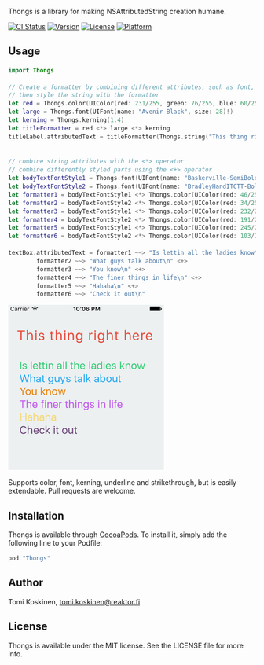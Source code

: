 Thongs is a library for making NSAttributedString creation humane. 

[![CI Status](http://img.shields.io/travis/tottakai/Thongs.svg?style=flat)](https://travis-ci.org/tottakai/Thongs)
[![Version](https://img.shields.io/cocoapods/v/Thongs.svg?style=flat)](http://cocoapods.org/pods/Thongs)
[![License](https://img.shields.io/cocoapods/l/Thongs.svg?style=flat)](http://cocoapods.org/pods/Thongs)
[![Platform](https://img.shields.io/cocoapods/p/Thongs.svg?style=flat)](http://cocoapods.org/pods/Thongs)

## Usage

```swift
import Thongs

// Create a formatter by combining different attributes, such as font, color, kerning...
// then style the string with the formatter
let red = Thongs.color(UIColor(red: 231/255, green: 76/255, blue: 60/255, alpha: 1))
let large = Thongs.font(UIFont(name: "Avenir-Black", size: 28)!)
let kerning = Thongs.kerning(1.4)
let titleFormatter = red <*> large <*> kerning
titleLabel.attributedText = titleFormatter(Thongs.string("This thing right here"))


// combine string attributes with the <*> operator
// combine differently styled parts using the <+> operator
let bodyTextFontStyle1 = Thongs.font(UIFont(name: "Baskerville-SemiBoldItalic", size: 24)!)
let bodyTextFontStyle2 = Thongs.font(UIFont(name: "BradleyHandITCTT-Bold", size: 16)!)
let formatter1 = bodyTextFontStyle1 <*> Thongs.color(UIColor(red: 46/255, green: 204/255, blue: 113/255, alpha: 1))
let formatter2 = bodyTextFontStyle2 <*> Thongs.color(UIColor(red: 34/255, green: 167/255, blue: 240/255, alpha: 1))
let formatter3 = bodyTextFontStyle1 <*> Thongs.color(UIColor(red: 232/255, green: 126/255, blue: 4/255, alpha: 1))
let formatter4 = bodyTextFontStyle2 <*> Thongs.color(UIColor(red: 191/255, green: 85/255, blue: 236/255, alpha: 1))
let formatter5 = bodyTextFontStyle1 <*> Thongs.color(UIColor(red: 245/255, green: 215/255, blue: 110/255, alpha: 1))
let formatter6 = bodyTextFontStyle2 <*> Thongs.color(UIColor(red: 103/255, green: 65/255, blue: 114/255, alpha: 1))

textBox.attributedText = formatter1 ~~> "Is lettin all the ladies know\n" <+>
        formatter2 ~~> "What guys talk about\n" <+>
        formatter3 ~~> "You know\n" <+>
        formatter4 ~~> "The finer things in life\n" <+>
        formatter5 ~~> "Hahaha\n" <+>
        formatter6 ~~> "Check it out\n"
```

<img src="Example/Media/ThongsExample.png" width="317"/>

Supports color, font, kerning, underline and strikethrough, but is easily extendable. Pull requests are welcome.

## Installation

Thongs is available through [CocoaPods](http://cocoapods.org). To install
it, simply add the following line to your Podfile:

```ruby
pod "Thongs"
```

## Author

Tomi Koskinen, tomi.koskinen@reaktor.fi 

## License

Thongs is available under the MIT license. See the LICENSE file for more info.

